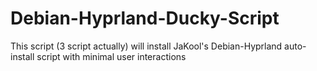 # Debian-Hyprland-Ducky-Script
This script (3 script actually) will install JaKool's Debian-Hyprland auto-install script with minimal user interactions
